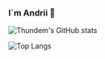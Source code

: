 ### I`m Andrii 👋

![Thundem's GitHub stats](https://github-readme-stats.vercel.app/api?username=thundem&show_icons=true&theme=highcontrast)

![Top Langs](https://github-readme-stats.vercel.app/api/top-langs/?username=thundem&layout=compact&theme=highcontrast)
